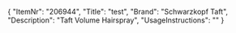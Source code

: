 {
  "ItemNr": "206944",
  "Title": "test",
  "Brand": "Schwarzkopf Taft",
  "Description": "Taft Volume Hairspray",
  "UsageInstructions": ""
}